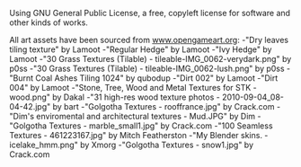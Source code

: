 Using GNU General Public License, a free, copyleft license for software and other kinds of works.

All art assets have been sourced from www.opengameart.org:
-"Dry leaves tiling texture" by Lamoot
-"Regular Hedge" by Lamoot
-"Ivy Hedge" by Lamoot
-"30 Grass Textures (Tilable) - tileable-IMG_0062-verydark.png" by p0ss
-"30 Grass Textures (Tilable) - tileable-IMG_0062-lush.png" by p0ss
-"Burnt Coal Ashes Tiling 1024" by qubodup
-"Dirt 002" by Lamoot
-"Dirt 004" by Lamoot
-"Stone, Tree, Wood and Metal Textures for STK - wood.png" by Dakal
-"31 high-res wood texture photos - 2010-09-04_08-04-42.jpg" by bart
-"Golgotha Textures - rooffrance.jpg" by Crack.com
-"Dim's enviromental and architectural textures - Mud.JPG" by Dim
-"Golgotha Textures - marble_small1.jpg" by Crack.com
-"100 Seamless Textures - 461223167.jpg" by Mitch Featherston
-"My Blender skins. - icelake_hmm.png" by Xmorg
-"Golgotha Textures - snow1.jpg" by Crack.com
